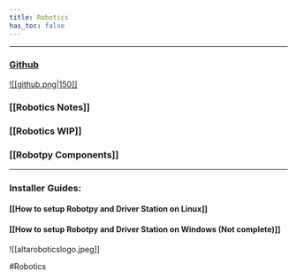 ```yaml
---
title: Robotics
has_toc: false
---
```


___

### [Github](https://github.com/AltaHighRobotics)
[![[github.png|150]]](https://github.com/AltaHighRobotics)
### [[Robotics Notes]]
### [[Robotics WIP]]
### [[Robotpy Components]]
___
### Installer Guides:
#### [[How to setup Robotpy and Driver Station on Linux]]
#### [[How to setup Robotpy and Driver Station on Windows (Not complete)]]

![[altaroboticslogo.jpeg]]


#Robotics 
